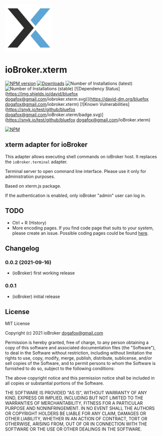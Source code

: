 ![Logo](admin/xterm.png)
# ioBroker.xterm

[![NPM version](http://img.shields.io/npm/v/iobroker.xterm.svg)](https://www.npmjs.com/package/iobroker.xterm)
[![Downloads](https://img.shields.io/npm/dm/iobroker.xterm.svg)](https://www.npmjs.com/package/iobroker.xterm)
![Number of Installations (latest)](http://iobroker.live/badges/xterm-installed.svg)
![Number of Installations (stable)](http://iobroker.live/badges/xterm-stable.svg)
[![Dependency Status](https://img.shields.io/david/bluefox <dogafox@gmail.com>/iobroker.xterm.svg)](https://david-dm.org/bluefox <dogafox@gmail.com>/iobroker.xterm)
[![Known Vulnerabilities](https://snyk.io/test/github/bluefox <dogafox@gmail.com>/ioBroker.xterm/badge.svg)](https://snyk.io/test/github/bluefox <dogafox@gmail.com>/ioBroker.xterm)

[![NPM](https://nodei.co/npm/iobroker.xterm.png?downloads=true)](https://nodei.co/npm/iobroker.xterm/)

## xterm adapter for ioBroker
This adapter allows executing shell commands on ioBroker host. It replaces the `ioBroker.terminal` adapter.

Terminal server to open command line interface. 
Please use it only for administration purposes.

Based on xterm.js package. 

If the authentication is enabled, only ioBroker "admin" user can log in.

## TODO
- Ctrl + R (History)
- More encoding pages. If you find code page that suits to your system, please create an issue. Possible coding pages could be found [here](https://github.com/ashtuchkin/iconv-lite/wiki/Supported-Encodings). 

<!--
	Placeholder for the next version (at the beginning of the line):
	### __WORK IN PROGRESS__
-->

## Changelog
### 0.0.2 (2021-09-16)
* (ioBroker) first working release

### 0.0.1
* (ioBroker) initial release

## License
MIT License

Copyright (c) 2021 ioBroker <dogafox@gmail.com>

Permission is hereby granted, free of charge, to any person obtaining a copy
of this software and associated documentation files (the "Software"), to deal
in the Software without restriction, including without limitation the rights
to use, copy, modify, merge, publish, distribute, sublicense, and/or sell
copies of the Software, and to permit persons to whom the Software is
furnished to do so, subject to the following conditions:

The above copyright notice and this permission notice shall be included in all
copies or substantial portions of the Software.

THE SOFTWARE IS PROVIDED "AS IS", WITHOUT WARRANTY OF ANY KIND, EXPRESS OR
IMPLIED, INCLUDING BUT NOT LIMITED TO THE WARRANTIES OF MERCHANTABILITY,
FITNESS FOR A PARTICULAR PURPOSE AND NONINFRINGEMENT. IN NO EVENT SHALL THE
AUTHORS OR COPYRIGHT HOLDERS BE LIABLE FOR ANY CLAIM, DAMAGES OR OTHER
LIABILITY, WHETHER IN AN ACTION OF CONTRACT, TORT OR OTHERWISE, ARISING FROM,
OUT OF OR IN CONNECTION WITH THE SOFTWARE OR THE USE OR OTHER DEALINGS IN THE
SOFTWARE.